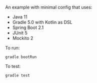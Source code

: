 An example with minimal config that uses:
- Java 11
- Gradle 5.0 with Kotlin as DSL
- Spring Boot 2.1
- JUnit 5
- Mockito 2
 
To run:
```
gradle bootRun
```

 To test:
```
gradle test
```